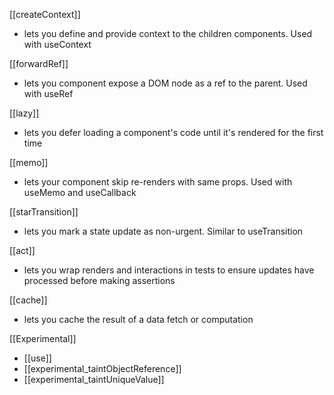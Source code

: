 [[createContext]]
- lets you define and provide context to the children components. Used with useContext

[[forwardRef]] 
- lets you component expose a DOM node as a ref to the parent. Used with useRef

[[lazy]]
- lets you defer loading a component's code until it's rendered for the first time

[[memo]]
- lets your component skip re-renders with same props. Used with useMemo and useCallback

[[starTransition]] 
- lets you mark a state update as non-urgent. Similar to useTransition

[[act]]
- lets you wrap renders and interactions in tests to ensure updates have processed before making assertions 

[[cache]]
- lets you cache the result of a data fetch or computation 

[[Experimental]]
- [[use]]
- [[experimental_taintObjectReference]]
- [[experimental_taintUniqueValue]]



